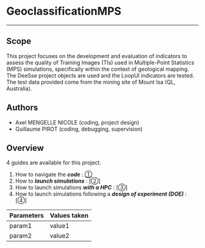 # GeoclassificationMPS

---
## Scope
This project focuses on the development and evaluation of indicators to assess the quality of Training Images (TIs) used in Multiple-Point Statistics (MPS) simulations, specifically within the context of geological mapping. The DeeSse project objects are used and the LoopUI indicators are tested. The test data provided come from the mining site of Mount Isa (QL, Australia). 

## Authors
- Axel MENGELLE NICOLE (coding, project design)
- Guillaume PIROT (coding, debugging, supervision)

## Overview
4 guides are available for this project.
1. How to navigate the ***code*** : [①](https://github.com/AxMeNi/GeoclassificationMPS/blob/main/Guide1%20%C2%B7%20Navigate%20the%20code.md)
2. How to ***launch simulations*** : [②]
3. How to launch simulations ***with a HPC*** : [③]
4. How to launch simulations following a ***design of experiment (DOE)*** : [④]

| Parameters | Values taken |
| ----------- | ----------- |
| param1 | value1 |
| param2 | value2 |

